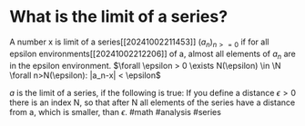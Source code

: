# What is the limit of a series? 
A number x is limit of a series[[20241002211453]] $(a_n)_{n>=0}$ if for all epsilon environments[[20241002212206]] of a, almost all elements of $a_n$ are in the epsilon environment.
$\forall \epsilon > 0 \exists N(\epsilon) \in \N \forall n>N(\epsilon): |a_n-x| < \epsilon$

$a$ is the limit of a series, if the following is true: 
If you define a distance $\epsilon > 0$ there is an index N, so that after N all
 elements of the series have a distance from a, which is smaller, than $\epsilon$.
#math #analysis #series

